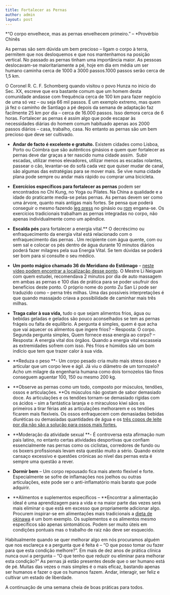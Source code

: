 ```yaml
---
title: Fortalecer as Pernas
author: admin
layout: post
---
```

*“O corpo envelhece, mas as pernas envelhecem primeiro.” &#8211; *Provérbio Chinês

As pernas são sem dúvida um bem precioso – ligam o corpo à terra, permitem que nos desloquemos e que nos mantenhamos na posição vertical. No passado as pernas tinham uma importância maior. As pessoas deslocavam-se maioritariamente a pé, hoje em dia em média um ser humano caminha cerca de 1000 a 3000 passos.1000 passos serão cerca de 1,5 km.

O Coronel R. C. F. Schomberg quando visitou o povo Hunza no inicio do Sec. XX, escreve que era bastante comum que um homem desta comunidade andasse com frequência cerca de 100 km para fazer negócio de uma só vez – ou seja 66 mil passos. É um exemplo extremo, mas quem já fez o caminho de Santiago a pé depois da semana de adaptação faz facilmente 25 km por dia – cerca de 16.000 passos. Isso demora cerca de 6 horas. Fortalecer as pernas é assim algo que pode escapar às necessidades diárias do homem comum habituado apenas aos 2000 passos diários – casa, trabalho, casa. No entanto as pernas são um bem precioso que deve ser cultivado.

*   **Andar de facto é excelente e gratuito.** Existem cidades como Lisboa, Porto ou Coimbra que são autênticos ginásios e quem quer fortalecer as pernas deve dar graças a ter nascido numa cidade assim.  Subir escadas, utilizar menos elevadores, utilizar menos as escadas rolantes, passear o cão, levantar-se do sofá cada vez que quiser mudar de canal, são algumas das estratégias para se mover mais. Se vive numa cidade plana pode sempre ou andar mais rápido ou comprar uma bicicleta.

*   **Exercícios específicos para fortalecer as pernas** podem ser encontrados no Chi Kung, no Yoga ou Pilates. Na China a qualidade e a idade do praticante media-se pelas pernas. As pernas devem ser como uma árvore, quanto mais antigas mais fortes. Se pensa que poderá conseguir o mesmo fazendo <a href="http://upload.wikimedia.org/wikipedia/commons/0/05/LegPressMachineExercise.JPG" target="_blank">leg press</a> no ginásio ou <a href="http://cdn2-b.examiner.com/sites/default/files/styles/mobile_rss/hash/ae/2e/rpm_1.jpg" target="_blank">rpm</a> engana-se. Os exercícios tradicionais trabalham as pernas integradas no corpo, não apenas individualmente como um apêndice.

*   **Escalda pés** para fortalecer a energia vital.** O decréscimo ou enfraquecimento da energia vital está relacionado com o enfraquecimento das pernas . Um recipiente com água quente, com ou sem sal e colocar os pés dentro de água durante 10 minutos diários poderá fazer milagres pela sua Energia Vital. Se tem dúvidas se poderá ser bom para si consulte o seu médico.

*   **Um ponto mágico chamado 36 do Meridiano do Estômago** – [neste vídeo podem encontrar a localização desse ponto][1]. O Mestre Li Neiguan com quem estudei, recomendava 2 minutos por dia de auto massagem em ambas as pernas e 100 dias de prática para se poder usufruir dos benefícios deste ponto. O próprio nome do ponto Zu San Li pode ser traduzido como – perna três milhas. Uma das possíveis interpretações é que quando massajado criava a possibilidade de caminhar mais três milhas.

*   **Traga calor à sua vida,** tudo o que sejam alimentos frios, água ou bebidas geladas e gelados são pouco aconselhados se tem as pernas frágeis ou falta de equilíbrio. A pergunta é simples, quem é que acha que vai aquecer os alimentos que ingere frios? – Resposta: O corpo. Segunda pergunta simples, Quem fornece essa energia ao corpo? – Resposta: A energia vital dos órgãos. Quando a energia vital escasseia as extremidades sofrem com isso. Pés frios e húmidos são um bom indício que tem que trazer calor à sua vida.

*   **Reduza o peso **- Um corpo pesado cria muito mais stress ósseo e articular que um corpo leve e ágil. Já viu o diâmetro de um tornozelo? Acho um milagre da engenharia humana como dois tornozelos tão finos conseguem aguentar 100, 150 ou mesmo 200 kg.

*   **Observe as pernas como um todo, composto por músculos, tendões, ossos e articulações. **Os músculos não gostam de sabor demasiado doce. As articulações e os tendões tornam-se demasiado rígidas com os ácidos – sim a fantástica laranja e o miraculoso kiwi sãos os primeiros a tirar férias até as articulações melhorarem e os tendões ficarem mais flexíveis. Os ossos enfraquecem com demasiadas bebidas diuréticas ou demasiadas quantidades de água e os [três copos de leite por dia não são a solução para ossos mais fortes.][2]

*   **Moderação da atividade sexual **- É controversa esta afirmação num pais latino, no entanto certas atividades desportivas que confiam essencialmente nas pernas como os ciclistas, corredores de fundo ou os boxers profissionais levam esta questão muito a sério. Quando existe cansaço excessivo e questões crónicas ao nível das pernas esta é sempre uma questão a rever.
*   **Dormir bem** – Um corpo repousado fica mais atento flexível e forte. Especialmente se sofre de inflamações nos joelhos ou outras articulações, este pode ser o anti-inflamatório mais barato que pode adquirir.

*   **Alimentos e suplementos específicos – **Encontrar a alimentação ideal é uma aprendizagem para a vida e na maior parte das vezes será mais eliminar o que está em excesso que propriamente adicionar algo. Procurem inspirar-se em alimentações mais tradicionais a [dieta de okinawa](http://www.amazon.co.uk/gp/product/0609807501?ie=UTF8&tag=guanyuan-21&linkCode=as2&camp=1634&creative=19450&creativeASIN=0609807501) é um bom exemplo. Os suplementos e os alimentos mesmo específicos são apenas sintomáticos. Podem ser muito úteis em condições pontuais mas o trabalho de raiz não deve ser esquecido.

Habitualmente quando se quer melhorar algo em nós procuramos alguém que nos esclareça e a pergunta que é feita é – “O que posso tomar ou fazer para que esta condição melhore?”. Em mais de dez anos de prática clínica nunca ouvi a pergunta – “O que tenho que reduzir ou eliminar para melhorar esta condição?” As pernas já estão presentes desde que o ser humano está de pé. Muitas das vezes o mais simples é o mais eficaz, bastando apenas ser humanos e fazer o que os humanos fazem. Andar, interagir, ser feliz e cultivar um estado de liberdade. 

A continuação de uma semana cheia de boas práticas para todos.



 [1]: http://www.youtube.com/watch?v=Ud97FTjW6-o
 [2]: http://ajph.aphapublications.org/cgi/content/abstract/87/6/992